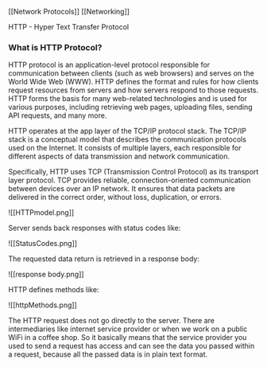 [[Network Protocols]] [[Networking]]

HTTP - Hyper Text Transfer Protocol

### What is HTTP Protocol?
HTTP protocol is an application-level protocol responsible for communication between clients (such as web browsers) and serves on the World Wide Web (WWW). HTTP defines the format and rules for how clients request resources from servers and how servers respond to those requests. HTTP forms the basis for many web-related technologies and is used for various purposes, including retrieving web pages, uploading files, sending API requests, and many more.

HTTP operates at the app layer of the TCP/IP protocol stack. The TCP/IP stack is a conceptual model that describes the communication protocols used on the Internet. It consists of multiple layers, each responsible for different aspects of data transmission and network communication.

Specifically, HTTP uses TCP (Transmission Control Protocol) as its transport layer protocol. TCP provides reliable, connection-oriented communication between devices over an IP network. It ensures that data packets are delivered in the correct order, without loss, duplication, or errors.

![[HTTPmodel.png]]

Server sends back responses with status codes like:

![[StatusCodes.png]]

The requested data return is retrieved in a response body: 

![[response body.png]]

HTTP defines methods like:

![[httpMethods.png]]

The HTTP request does not go directly to the server. There are intermediaries like internet service provider or when we work on a public WiFi in a coffee shop. So it basically means that the service provider you used to send a request has access and can see the data you passed within a request, because all the passed data is in plain text format. 